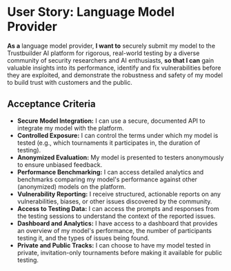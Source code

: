 # User Story: Language Model Provider

**As a** language model provider,
**I want to** securely submit my model to the Trustbuilder AI platform for rigorous, real-world testing by a diverse community of security researchers and AI enthusiasts,
**so that I can** gain valuable insights into its performance, identify and fix vulnerabilities before they are exploited, and demonstrate the robustness and safety of my model to build trust with customers and the public.

## Acceptance Criteria

* **Secure Model Integration:** I can use a secure, documented API to integrate my model with the platform.
* **Controlled Exposure:** I can control the terms under which my model is tested (e.g., which tournaments it participates in, the duration of testing).
* **Anonymized Evaluation:** My model is presented to testers anonymously to ensure unbiased feedback.
* **Performance Benchmarking:** I can access detailed analytics and benchmarks comparing my model's performance against other (anonymized) models on the platform.
* **Vulnerability Reporting:** I receive structured, actionable reports on any vulnerabilities, biases, or other issues discovered by the community.
* **Access to Testing Data:** I can access the prompts and responses from the testing sessions to understand the context of the reported issues.
* **Dashboard and Analytics:** I have access to a dashboard that provides an overview of my model's performance, the number of participants testing it, and the types of issues being found.
* **Private and Public Tracks:** I can choose to have my model tested in private, invitation-only tournaments before making it available for public testing.

